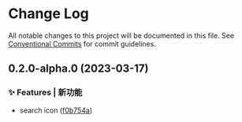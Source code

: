 # Change Log

All notable changes to this project will be documented in this file.
See [Conventional Commits](https://conventionalcommits.org) for commit guidelines.

## 0.2.0-alpha.0 (2023-03-17)


### ✨ Features | 新功能

* search icon ([f0b754a](https://github.com/samurais-app/diablo/commit/f0b754a616208d58bfa021d06db0256f2b222a13))
